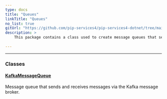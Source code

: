 ```yaml
---
type: docs
title: "Queues"
linkTitle: "Queues"
no_list: true
gitUrl: "https://github.com/pip-services4/pip-services4-dotnet/tree/main/pip-services4-kafka-dotnet"
description: >
    This package contains a class used to create message queues that send and receive messages via the Kafka message broker.
    
---
```

---

<div class="module-body"> 

### Classes

#### [KafkaMessageQueue](kafka_message_queue)
Message queue that sends and receives messages via the Kafka message broker.

</div>
